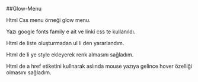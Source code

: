 ##Glow-Menu

Html Css menu örneği glow menu.

Yazı google fonts family e ait ve linki css te kullanıldı. 

Html de liste oluşturmadan ul li den yararlandım.

Html de li ye style ekleyerek renk almasını sağladım.

Html de a href etiketini kullnarak aslında mouse yazıya gelince hover özelliği olmasını sağladım.
